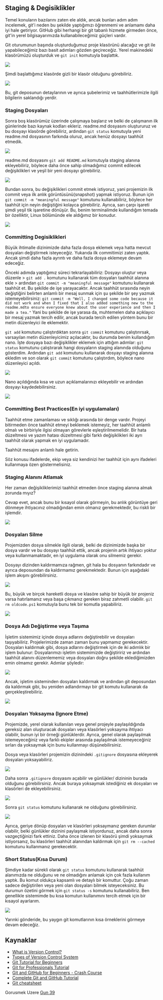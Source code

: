 ## Staging & Degisiklikler

Temel konuların bazılarını zaten ele aldık, ancak bunları adım adım incelemek, git'i neden bu şekilde yaptığımızı öğrenmemi ve anlamamı daha iyi hale getiriyor. GitHub gibi herhangi bir git tabanlı hizmete girmeden önce, git'in yerel bilgisayarımızda kullanabileceğimiz güçleri vardır.

Git oturumunun başında oluşturduğumuz proje klasörünü alacağız ve git ile yapabileceğimiz bazı basit adımları gözden geçireceğiz. Yerel makinedeki klasörümüzü oluşturduk ve `git init` komutuyla başlattık.

![](Images/Day38_Git1.png)

Şimdi başlattığımız klasörde gizli bir klasör olduğunu görebiliriz.

![](Images/Day38_Git2.png)

Bu, git deposunun detaylarının ve ayrıca şubelerimiz ve taahhütlerimizle ilgili bilgilerin saklandığı yerdir.

### Staging Dosyaları

Sonra boş klasörümüz üzerinde çalışmaya başlarız ve belki de çalışmanın ilk günlerinde bazı kaynak kodları ekleriz. readme.md dosyasını oluştururuz ve bu dosyayı klasörde görebiliriz, ardından `git status` komutuyla yeni readme.md dosyasının farkında oluruz, ancak henüz dosyayı taahhüt etmedik.

![](Images/Day38_Git3.png)

readme.md dosyasını `git add README.md` komutuyla staging alanına ekleyebiliriz, böylece daha önce sahip olmadığımız commit edilecek değişiklikleri ve yeşil bir yeni dosyayı görebiliriz.

![](Images/Day38_Git4.png)

Bundan sonra, bu değişiklikleri commit etmek istiyoruz, yani projemizin ilk commit veya ilk anlık görüntüsünü(snapshot) yapmak istiyoruz. Bunun için `git commit -m "meaningful message"` komutunu kullanabiliriz, böylece her taahhüt için neyin değiştiğini kolayca görebiliriz. Ayrıca, sarı çarpı işareti şimdi yeşil tik işaretine dönüşür. Bu, benim terminalimde kullandığım temada bir özelliktir, Linux bölümünde ele aldığımız bir konudur.

![](Images/Day38_Git5.png)

### Committing Degisiklikleri

Büyük ihtimalle dizinimizde daha fazla dosya eklemek veya hatta mevcut dosyaları değiştirmek isteyeceğiz. Yukarıda ilk commitimizi zaten yaptık. Ancak şimdi daha fazla ayrıntı ve daha fazla dosya eklemeye devam edeceğiz.

Önceki adımda yaptığımız süreci tekrarlayabiliriz: Dosyayı oluştur veya düzenle > `git add .` komutunu kullanarak tüm dosyaları taahhüt alanına ekle > ardından `git commit -m "meaningful message"` komutunu kullanarak taahhüt et. Bu şekilde de işe yarayacaktır. Ancak taahhüt sırasında neyin değiştiğini belirten anlamlı bir mesaj sunmak için şu şekilde bir şey yazmak istemeyebilirsiniz: `git commit -m "Well, I changed some code because it did not work and when I fixed that I also added something new to the readme.mdto ensure everyone knew about the user experience and then I made a tea."` Yani bu şekilde de işe yarasa da, muhtemelen daha açıklayıcı bir mesaj yazmak tercih edilir, ancak burada tercih edilen yöntem bunu bir metin düzenleyici ile eklemektir.

`git add` komutunu çalıştırdıktan sonra `git commit` komutunu çalıştırırsak, varsayılan metin düzenleyicimiz açılacaktır, bu durumda benim kullandığım nano. İşte dosyaya bazı değişiklikler eklemek için attığım adımlar: `git status` komutunu çalıştırarak hangi dosyaların staging alanında olduğunu gösterdim. Ardından `git add` komutunu kullanarak dosyayı staging alanına ekledim ve son olarak `git commit` komutunu çalıştırdım, böylece nano düzenleyici açıldı.

![](Images/Day38_Git6.png)

Nano açıldığında kısa ve uzun açıklamalarınızı ekleyebilir ve ardından dosyayı kaydedebilirsiniz.

![](Images/Day38_Git7.png)

### Committing Best Practices(En iyi uygulamaları)

Taahhüt etme zamanlaması ve sıklığı arasında bir denge vardır. Projeyi bitirmeden önce taahhüt etmeyi beklemek istemeyiz, her taahhüt anlamlı olmalı ve birbiriyle ilgisi olmayan görevlerle eşleştirilmemelidir. Bir hata düzeltmesi ve yazım hatası düzeltmesi gibi farklı değişiklikleri iki ayrı taahhüt olarak yapmak en iyi uygulamadır.

Taahhüt mesajını anlamlı hale getirin.

Söz konusu ifadelerde, ekip veya siz kendinizi her taahhüt için aynı ifadeleri kullanmaya özen göstermelisiniz.

### Staging Alanını Atlamak

Her zaman değişikliklerimizi taahhüt etmeden önce staging alanına almak zorunda mıyız?

Cevap evet, ancak bunu bir kısayol olarak görmeyin, bu anlık görüntüye geri dönmeye ihtiyacınız olmadığından emin olmanız gerekmektedir, bu riskli bir işlemdir.

![](Images/Day38_Git8.png)

### Dosyaları Silme

Projemizden dosya silmekle ilgili olarak, belki de dizinimizde başka bir dosya vardır ve bu dosyayı taahhüt ettik, ancak projenin artık ihtiyacı yoktur veya kullanmamaktadır, en iyi uygulama olarak onu silmemiz gerekir.

Dosyayı dizinden kaldırmamıza rağmen, git hala bu dosyanın farkındadır ve ayrıca deposundan da kaldırmamız gerekmektedir. Bunun için aşağıdaki işlem akışını görebilirsiniz.

![](Images/Day38_Git9.png)

Bu, büyük ve birçok hareketli dosya ve klasöre sahip bir büyük bir projeniz varsa hatırlamanız veya başa çıkmanız gereken biraz zahmetli olabilir. `git rm oldcode.ps1` komutuyla bunu tek bir komutla yapabiliriz.

![](Images/Day38_Git10.png)

### Dosya Adı Değiştirme veya Taşıma

İşletim sistemimiz içinde dosya adlarını değiştirebilir ve dosyaları taşıyabiliriz. Projelerimizde zaman zaman bunu yapmamız gerekecektir. Dosyaları kaldırmak gibi, dosya adlarını değiştirmek için de iki adımlık bir işlem bulunur: Dosyalarımızı işletim sistemimizde değiştiririz ve ardından taahhüt alanını düzenlememiz veya dosyaları doğru şekilde eklediğimizden emin olmamız gerekir. Adımlar şöyledir:

![](Images/Day38_Git11.png)

Ancak, işletim sisteminden dosyaları kaldırmak ve ardından git deposundan da kaldırmak gibi, bu yeniden adlandırmayı bir git komutu kullanarak da gerçekleştirebiliriz.

![](Images/Day38_Git12.png)

### Dosyaları Yoksayma (Ignore Etme)

Projemizde, yerel olarak kullanılan veya genel projeyle paylaşıldığında gereksiz alan oluşturacak dosyaları veya klasörleri yoksayma ihtiyacı olabilir, bunun iyi bir örneği günlüklerdir. Ayrıca, genel olarak paylaşılmak istemeyeceğiniz veya farklı ekipler arasında paylaşılmak istemeyeceğiniz sırları da yoksaymak için bunu kullanmayı düşünebilirsiniz.

Dosya veya klasörleri projemizin dizinindeki `.gitignore` dosyasına ekleyerek dosyaları yoksayabiliriz.

![](Images/Day38_Git13.png)

Daha sonra `.gitignore` dosyasını açabilir ve günlükler/ dizininin burada olduğunu görebilirsiniz. Ancak buraya yoksaymak istediğiniz ek dosyaları ve klasörleri de ekleyebilirsiniz.

![](Images/Day38_Git14.png)

Sonra `git status` komutunu kullanarak ne olduğunu görebilirsiniz.

![](Images/Day38_Git15.png)

Ayrıca, geriye dönüp dosyaları ve klasörleri yoksaymanız gereken durumlar olabilir, belki günlükler dizinini paylaşmak istiyordunuz, ancak daha sonra vazgeçtiğinizi fark ettiniz. Daha önce izlenen bir klasörü şimdi yoksaymak istiyorsanız, bu klasörleri taahhüt alanından kaldırmak için `git rm --cached ` komutunu kullanmanız gerekecektir.

### Short Status(Kısa Durum)

Şimdiye kadar sürekli olarak `git status` komutunu kullanarak taahhüt alanımızda ne olduğunu ve ne olmadığını anlamak için çok fazla kullanım yaptık. Bu komut oldukça kapsamlı ve detaylı bir komuttur. Çoğu zaman sadece değiştirilen veya yeni olan dosyaları bilmek isteyeceksiniz. Bu durumun özetini görmek için `git status -s` komutunu kullanabiliriz. Ben genellikle sistemimde bu kısa komutun kullanımını tercih etmek için bir kısayol ayarlarım.

![](Images/Day38_Git16.png)

Yarınki gönderide, bu yaygın git komutlarının kısa örneklerini görmeye devam edeceğiz.

## Kaynaklar

- [What is Version Control?](https://www.youtube.com/watch?v=Yc8sCSeMhi4)
- [Types of Version Control System](https://www.youtube.com/watch?v=kr62e_n6QuQ)
- [Git Tutorial for Beginners](https://www.youtube.com/watch?v=8JJ101D3knE&t=52s)
- [Git for Professionals Tutorial](https://www.youtube.com/watch?v=Uszj_k0DGsg)
- [Git and GitHub for Beginners - Crash Course](https://www.youtube.com/watch?v=RGOj5yH7evk&t=8s)
- [Complete Git and GitHub Tutorial](https://www.youtube.com/watch?v=apGV9Kg7ics)
- [Git cheatsheet](https://www.atlassian.com/git/tutorials/atlassian-git-cheatsheet)

Gorusmek Uzere [Gun 39](day39.md)
